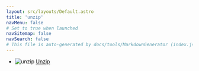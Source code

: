 ```yaml
---
layout: src/layouts/Default.astro
title: 'unzip'
navMenu: false
# Set to true when launched
navSitemap: false
navSearch: false
# This file is auto-generated by docs/tools/MarkdownGenerator (index.js)
---
```


<ul>

<li>

![unzip](https://i.octopus.com/library/step-templates/unzip.png) [Unzip](/integrations/unzip/unzip)

</li>
        
</ul>
